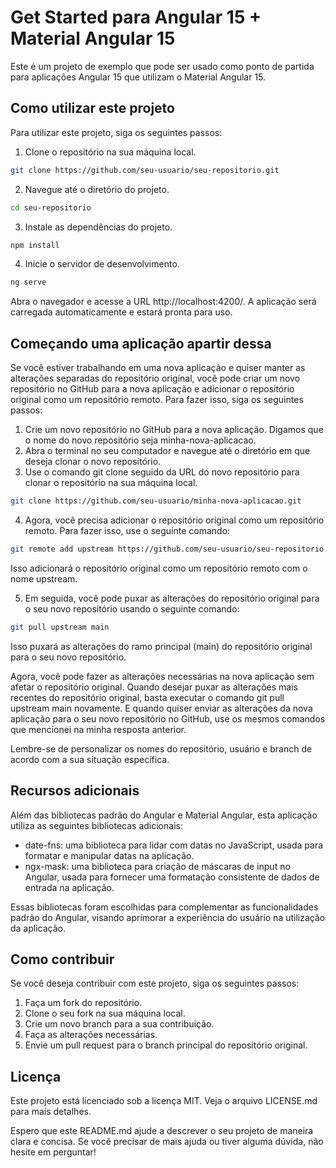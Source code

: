 # Get Started para Angular 15 + Material Angular 15

Este é um projeto de exemplo que pode ser usado como ponto de partida para aplicações Angular 15 que utilizam o Material Angular 15.

## Como utilizar este projeto

Para utilizar este projeto, siga os seguintes passos:

1. Clone o repositório na sua máquina local.

```bash
git clone https://github.com/seu-usuario/seu-repositorio.git
```

2. Navegue até o diretório do projeto.

```bash
cd seu-repositorio
```

3. Instale as dependências do projeto.

```bash
npm install
```

4. Inicie o servidor de desenvolvimento.

```bash
ng serve
```

Abra o navegador e acesse a URL http://localhost:4200/. A aplicação será carregada automaticamente e estará pronta para uso.

## Começando uma aplicação apartir dessa

Se você estiver trabalhando em uma nova aplicação e quiser manter as alterações separadas do repositório original, você pode criar um novo repositório no GitHub para a nova aplicação e adicionar o repositório original como um repositório remoto. Para fazer isso, siga os seguintes passos:

1. Crie um novo repositório no GitHub para a nova aplicação. Digamos que o nome do novo repositório seja minha-nova-aplicacao.
2. Abra o terminal no seu computador e navegue até o diretório em que deseja clonar o novo repositório.
3. Use o comando git clone seguido da URL do novo repositório para clonar o repositório na sua máquina local.

```bash
git clone https://github.com/seu-usuario/minha-nova-aplicacao.git
```

4. Agora, você precisa adicionar o repositório original como um repositório remoto. Para fazer isso, use o seguinte comando:

```bash
git remote add upstream https://github.com/seu-usuario/seu-repositorio.git
```

Isso adicionará o repositório original como um repositório remoto com o nome upstream.

5. Em seguida, você pode puxar as alterações do repositório original para o seu novo repositório usando o seguinte comando:

```bash
git pull upstream main
```

Isso puxará as alterações do ramo principal (main) do repositório original para o seu novo repositório.

Agora, você pode fazer as alterações necessárias na nova aplicação sem afetar o repositório original. Quando desejar puxar as alterações mais recentes do repositório original, basta executar o comando git pull upstream main novamente. E quando quiser enviar as alterações da nova aplicação para o seu novo repositório no GitHub, use os mesmos comandos que mencionei na minha resposta anterior.

Lembre-se de personalizar os nomes do repositório, usuário e branch de acordo com a sua situação específica.

## Recursos adicionais

Além das bibliotecas padrão do Angular e Material Angular, esta aplicação utiliza as seguintes bibliotecas adicionais:

- date-fns: uma biblioteca para lidar com datas no JavaScript, usada para formatar e manipular datas na aplicação.
- ngx-mask: uma biblioteca para criação de máscaras de input no Angular, usada para fornecer uma formatação consistente de dados de entrada na aplicação.

Essas bibliotecas foram escolhidas para complementar as funcionalidades padrão do Angular, visando aprimorar a experiência do usuário na utilização da aplicação.

## Como contribuir

Se você deseja contribuir com este projeto, siga os seguintes passos:

1. Faça um fork do repositório.
2. Clone o seu fork na sua máquina local.
3. Crie um novo branch para a sua contribuição.
4. Faça as alterações necessárias.
5. Envie um pull request para o branch principal do repositório original.

## Licença

Este projeto está licenciado sob a licença MIT. Veja o arquivo LICENSE.md para mais detalhes.

Espero que este README.md ajude a descrever o seu projeto de maneira clara e concisa. Se você precisar de mais ajuda ou tiver alguma dúvida, não hesite em perguntar!

